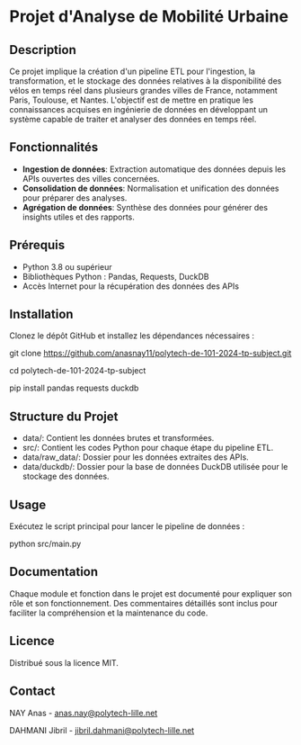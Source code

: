 # Projet d'Analyse de Mobilité Urbaine

## Description
Ce projet implique la création d'un pipeline ETL pour l'ingestion, la transformation, et le stockage des données relatives à la disponibilité des vélos en temps réel dans plusieurs grandes villes de France, notamment Paris, Toulouse, et Nantes. L'objectif est de mettre en pratique les connaissances acquises en ingénierie de données en développant un système capable de traiter et analyser des données en temps réel.

## Fonctionnalités
- **Ingestion de données**: Extraction automatique des données depuis les APIs ouvertes des villes concernées.
- **Consolidation de données**: Normalisation et unification des données pour préparer des analyses.
- **Agrégation de données**: Synthèse des données pour générer des insights utiles et des rapports.

## Prérequis
- Python 3.8 ou supérieur
- Bibliothèques Python : Pandas, Requests, DuckDB
- Accès Internet pour la récupération des données des APIs

## Installation
Clonez le dépôt GitHub et installez les dépendances nécessaires :

git clone https://github.com/anasnay11/polytech-de-101-2024-tp-subject.git

cd polytech-de-101-2024-tp-subject

pip install pandas requests duckdb

## Structure du Projet
- data/: Contient les données brutes et transformées.
- src/: Contient les codes Python pour chaque étape du pipeline ETL.
- data/raw_data/: Dossier pour les données extraites des APIs.
- data/duckdb/: Dossier pour la base de données DuckDB utilisée pour le stockage des données.

## Usage
Exécutez le script principal pour lancer le pipeline de données :

python src/main.py

## Documentation
Chaque module et fonction dans le projet est documenté pour expliquer son rôle et son fonctionnement. Des commentaires détaillés sont inclus pour faciliter la compréhension et la maintenance du code.

## Licence
Distribué sous la licence MIT.

## Contact
NAY Anas - anas.nay@polytech-lille.net

DAHMANI Jibril - jibril.dahmani@polytech-lille.net
